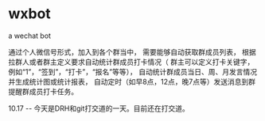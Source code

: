 # wxbot
a wechat bot 

通过个人微信号形式，加入到各个群当中，
需要能够自动获取群成员列表，
根据拉群人或者群主定义要求自动统计群成员打卡情况（
群主可以定义打卡关键字，例如“1”，“签到”，“打卡”，“报名”等等），
自动统计群成员当日、周、月发言情况并生成统计图或统计报表，
自动定时（如早8点，12点，晚7点等）发送消息到群提醒群成员打卡任务。

10.17 -- 今天是DRH和git打交道的一天。目前还在打交道。
